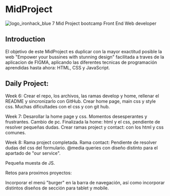 # MidProject 
![logo_ironhack_blue 7](https://user-images.githubusercontent.com/23629340/40541063-a07a0a8a-601a-11e8-91b5-2f13e4e6b441.png)
Mid Project bootcamp Front End Web developer
## Introduction
El objetivo de este MidProject es duplicar con la mayor exactitud posible la web "Empower your bussines with stunning design" facilitada a traves de la aplicacion de FIGMA, aplicando las diferentes tecnicas de programación aprendidas hasta ahora: HTML, CSS y JavaScript.

## Daily Project:
Week 6:
Crear el repo, los archivos, las ramas develop y home, rellenar el README y sincronizarlo con GitHub.
Crear home page, main css y style css.
Muchas dificultades con el css y con git hub.

Week 7:
Desarollar la home page y css.
Momentos desesperantes y frustrantes.
Cambio de pc.
Finalizada la home: html y el css, pendiente de resolver pequeñas dudas.
Crear ramas project y contact: con los html y css comunes.

Week 8:
Rama project completada.
Rama contact: Pendiente de resolver dudas del css del formulario.
@media queries con diseño distinto para el apartado de "our service".

Pequeña muesta de JS.

Retos para proximos proyectos:

Incorporar el menú "burger" en la barra de navegación, así como incorporar distintos diseños de sección para tablet y mobile.
